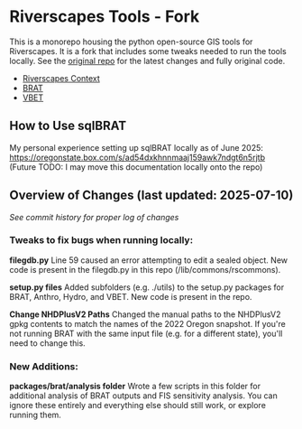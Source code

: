 # Riverscapes Tools - Fork

This is a monorepo housing the python open-source GIS tools for Riverscapes.
It is a fork that includes some tweaks needed to run the tools locally.
See the [original repo](https://github.com/Riverscapes/riverscapes-tools) for the latest changes and fully original code.

* [Riverscapes Context](./packages/rscontext)
* [BRAT](./packages/brat)
* [VBET](./packages/vbet)

## How to Use sqlBRAT
My personal experience setting up sqlBRAT locally as of June 2025:
https://oregonstate.box.com/s/ad54dxkhnnmaaj159awk7ndgt6n5rjtb
(Future TODO: I may move this documentation locally onto the repo)

## Overview of Changes (last updated: 2025-07-10)
*See commit history for proper log of changes*

### Tweaks to fix bugs when running locally:

**filegdb.py**
Line 59 caused an error attempting to edit a sealed object. New code is present in the filegdb.py in this repo (/lib/commons/rscommons).

**setup.py files**
Added subfolders (e.g. ./utils) to the setup.py packages for BRAT, Anthro, Hydro, and VBET. New code is present in the repo.

**Change NHDPlusV2 Paths**
Changed the manual paths to the NHDPlusV2 gpkg contents to match the names of the 2022 Oregon snapshot.
If you're not running BRAT with the same input file (e.g. for a different state), you'll need to change this.


### New Additions:

**packages/brat/analysis folder**
Wrote a few scripts in this folder for additional analysis of BRAT outputs and FIS sensitivity analysis.
You can ignore these entirely and everything else should still work, or explore running them.
